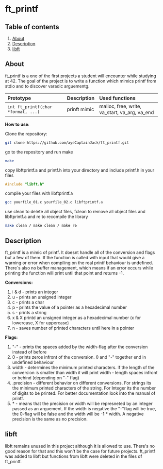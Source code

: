 # ft_printf 

## Table of contents

1. [About](#about)
2. [Description](#description)
3. [libft](#libft)

## About

ft_printf is a one of the first projects a student will encounter while studying at 42. The goal of the project is to write a function which mimics printf from stdio and to discover varadic arguementg.

| Prototype | Description | Used functions |
| :---      | :--         | :---           |
| ```int ft_printf(char *format, ...)```| prinft mimic | malloc, free, write, va_start, va_arg, va_end |

**How to use:**

Clone the repository:
```bash
git clone https://github.com/ayeCaptainJack/ft_printf.git
```
go to the repository and run make
```bash
make
```
copy libftprintf.a and printf.h into your directory and include printf.h in your files
```c
#include "libft.h"
```
compile your files with libftprintf.a
```bash
gcc yourfile_01.c yourfile_02.c libftprintf.a
```
use clean to delete all object files, fclean to remove all object files and libftprintf.a and re to recompile the library 
```bash
make clean / make clean / make re 
```

## Description 

ft_printf is a mimic of printf. It doesnt handle all of the conversion and flags but a few of them. If the function is called with input that would give a warning or error when compiling on the real printf behaviour is undefined. There´s also no buffer management, which means if an error occurs while printing the function will print until that point and returns -1. 

**Conversions:**

1. i & d - prints an integer
2. u - prints an unsigned integer
3. c - prints a char
4. p - prints the value of a pointer as a hexadecimal number
5. s - prints a string
6. x & X printd an unsigned integer as a hexadecimal number (x for lowercase, X for uppercase)
7. n - saves number of printed characters until here in a pointer

**Flags:**
1. "-" - prints the spaces added by the width-flag after the conversion instead of before
2. 0 - prints zeros infront of the conversion. 0 and "-" together end in undefined behaviour 
3. width - determines the minimum printed characters. If the length of the conversion is smaller than width it will print width - length spaces infront or behind (depending on "-" flag)
4. .precision - different behavior on different conversions. For strings its the minimum printed characters of the string. For Integer its the number of digits to be printed. For better documentation look into the manual of printf. 
5. \* - means that the precision or width will be represneted by an integer passed as an arguement. If the width is negative the "-"flag will be true, the 0-flag will be false and the width will be -1 * width. A negative precision is the same as no precision.

## libft

libft remains unused in this project although it is allowed to use. There's no good reason for that and this won't be the case for future projects. 
ft_printf was added to libft but functions from libft were deleted in the files of ft_printf. 
